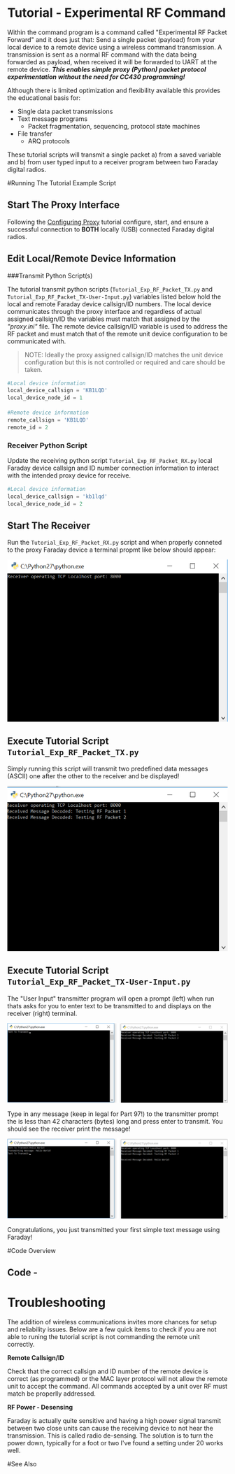 
# Tutorial - Experimental RF Command

Within the command program is a command called "Experimental RF Packet Forward" and it does just that: Send a single packet (payload) from your local device to a remote device using a wireless command transmission. A transmission is sent as a normal RF command with the data being forwarded as payload, when received it will be forwarded to UART at the remote device. ***This enables simple proxy (Python) packet protocol experimentation without the need for CC430 programming!***

Although there is limited optimization and flexibility available this provides the educational basis for:

* Single data packet transmissions
* Text message programs
  * Packet fragmentation, sequencing, protocol state machines
* File transfer
  * ARQ protocols

These tutorial scripts will transmit a single packet a) from a saved variable and b) from user typed input to a receiver program between two Faraday digital radios.

#Running The Tutorial Example Script

## Start The Proxy Interface

Following the [Configuring Proxy](../../0-Welcome_To_Faraday/Configuring_Proxy/) tutorial configure, start, and ensure a successful connection to **BOTH** locally (USB) connected Faraday digital radios.

## Edit Local/Remote Device Information

###Transmit Python Script(s)

The tutorial transmit python scripts (`Tutorial_Exp_RF_Packet_TX.py` and `Tutorial_Exp_RF_Packet_TX-User-Input.py`) variables listed below hold the local and remote Faraday device callsign/ID numbers. The local device communicates through the proxy interface and regardless of actual assigned callsign/ID the variables must match that assigned by the *"proxy.ini"* file. The remote device callsign/ID variable is used to address the RF packet and must match that of the remote unit device configuration to be communicated with.

> NOTE: Ideally the proxy assigned callsign/ID matches the unit device configuration but this is not controlled or required and care should be taken.


```python
#Local device information
local_device_callsign = 'KB1LQD'
local_device_node_id = 1

#Remote device information
remote_callsign = 'KB1LQD'
remote_id = 2
```

### Receiver Python Script

Update the receiving python script `Tutorial_Exp_RF_Packet_RX.py` local Faraday device callsign and ID number connection information to interact with the intended proxy device for receive.

```python
#Local device information
local_device_callsign = 'kb1lqd'
local_device_node_id = 2
```

## Start The Receiver

Run the `Tutorial_Exp_RF_Packet_RX.py` script and when properly conneted to the proxy Faraday device a terminal propmt like below should appear:

![Receiver Started Prompt](Images/Receiver_Started.png "Receiver Started Prompt")


## Execute Tutorial Script `Tutorial_Exp_RF_Packet_TX.py`

Simply running this script will transmit two predefined data messages (ASCII) one after the other to the receiver and be displayed!


![Receiver Prompt Success 1](Images/Output_Example_Success_1.png "Receiver Prompt Success 1")


## Execute Tutorial Script `Tutorial_Exp_RF_Packet_TX-User-Input.py`

The "User Input" transmitter program will open a prompt (left) when run thats asks for you to enter text to be transmitted to and displays on the receiver (right)  terminal.

![User Input Prompt](Images/User-Input-Prompt.png "User Input Prompt")

Type in any message (keep in legal for Part 97!) to the transmitter prompt the is less than 42 characters (bytes) long and press enter to transmit. You should see the receiver print the message!

![Output Success User Input](Images/Output_Example_Success_2.png "Output Success User Input")

Congratulations, you just transmitted your first simple text message using Faraday!

#Code Overview

## Code - 

# Troubleshooting

The addition of wireless communications invites more chances for setup and reliability issues. Below are a few quick items to check if you are not able to runing the tutorial script is not commanding the remote unit correctly.

**Remote Callsign/ID**

Check that the correct callsign and ID number of the remote device is correct (as programmed) or the MAC layer protocol will not allow the remote unit to accept the command. All commands accepted by a unit over RF must match be properlly addressed.

**RF Power - Desensing**

Faraday is actually quite sensitive and having a high power signal transmit between two close units can cause the receiving device to not hear the transmission. This is called radio de-sensing. The solution is to turn the power down, typically for a foot or two I've found a setting under 20 works well.

#See Also



